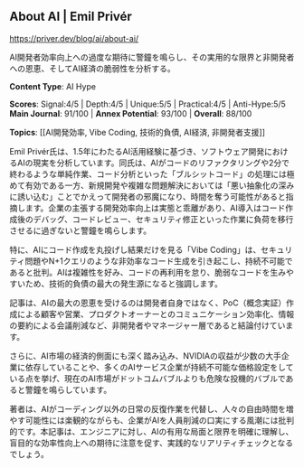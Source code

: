 ## About AI | Emil Privér

https://priver.dev/blog/ai/about-ai/

AI開発者効率向上への過度な期待に警鐘を鳴らし、その実用的な限界と非開発者への恩恵、そしてAI経済の脆弱性を分析する。

**Content Type**: AI Hype

**Scores**: Signal:4/5 | Depth:4/5 | Unique:5/5 | Practical:4/5 | Anti-Hype:5/5
**Main Journal**: 91/100 | **Annex Potential**: 93/100 | **Overall**: 88/100

**Topics**: [[AI開発効率, Vibe Coding, 技術的負債, AI経済, 非開発者支援]]

Emil Privér氏は、1.5年にわたるAI活用経験に基づき、ソフトウェア開発におけるAIの現実を分析しています。同氏は、AIがコードのリファクタリングや2分で終わるような単純作業、コード分析といった「ブルシットコード」の処理には極めて有効である一方、新規開発や複雑な問題解決においては「悪い抽象化の深みに誘い込む」ことでかえって開発者の邪魔になり、時間を奪う可能性があると指摘します。企業の主張する開発効率向上は実態と乖離があり、AI導入はコード作成後のデバッグ、コードレビュー、セキュリティ修正といった作業に負荷を移行させるに過ぎないと警鐘を鳴らします。

特に、AIにコード作成を丸投げし結果だけを見る「Vibe Coding」は、セキュリティ問題やN+1クエリのような非効率なコード生成を引き起こし、持続不可能であると批判。AIは複雑性を好み、コードの再利用を怠り、脆弱なコードを生みやすいため、技術的負債の最大の発生源になると強調します。

記事は、AIの最大の恩恵を受けるのは開発者自身ではなく、PoC（概念実証）作成による顧客や営業、プロダクトオーナーとのコミュニケーション効率化、情報の要約による会議削減など、非開発者やマネージャー層であると結論付けています。

さらに、AI市場の経済的側面にも深く踏み込み、NVIDIAの収益が少数の大手企業に依存していることや、多くのAIサービス企業が持続不可能な価格設定をしている点を挙げ、現在のAI市場がドットコムバブルよりも危険な投機的バブルであると警鐘を鳴らしています。

著者は、AIがコーディング以外の日常の反復作業を代替し、人々の自由時間を増やす可能性には楽観的ながらも、企業がAIを人員削減の口実にする風潮には批判的です。本記事は、エンジニアに対し、AIの有用な局面と限界を明確に理解し、盲目的な効率性向上への期待に注意を促す、実践的なリアリティチェックとなるでしょう。